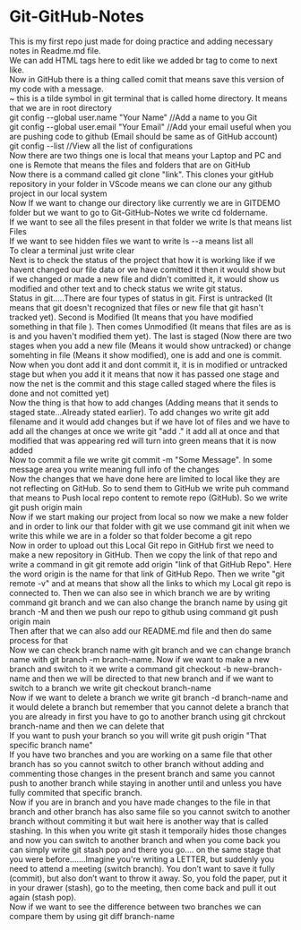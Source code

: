 # Git-GitHub-Notes

This is my first repo just made for doing practice and adding necessary notes in Readme.md file.
<br>
We can add HTML tags here to edit like we added br tag to come to next like.
<br>
Now in GitHub there is a thing called comit that means save this version of my code with a message.
<br>
~ this is a tilde symbol in git terminal that is called home directory. It means that we are in root directory
<br>
git config --global user.name "Your Name" //Add a name to you Git
<br>
git config --global user.email "Your Email" //Add your email useful when you are pushing code to github (Email should be same as of GitHub account)
<br>
git config --list //View all the list of configurations
<br>
Now there are two things one is local that means your Laptop and PC and one is Remote that means the files and folders that are on GitHub
<br>
Now there is a command called git clone "link". This clones your gitHub repository in your folder in VScode means we can clone our any github project in our local system
<br>
Now If we want to change our directory like currently we are in GITDEMO folder but we want to go to Git-GitHub-Notes we write cd foldername.
<br>
If we want to see all the files present in that folder we write ls that means list Files
<br>
If we want to see hidden files we want to write ls --a means list all
<br>
To clear a terminal just write clear
<br>
Next is to check the status of the project that how it is working like if we havent changed our file data or we have comitted it then it would show but if we changed or made a new file and didn't comitted it, it would show us modified and other text and to check status we write git status.
<br>
Status in git.....There are four types of status in git. First is untracked (It means that git doesn't recognized that files or new file that git hasn't tracked yet). Second is Modified (It means that you have modified something in that file ). Then comes Unmodified (It means that files are as is is and you haven't modified them yet). The last is staged (Now there are two stages when you add a new file (Means it would show untracked) or change somehting in file (Means it show modified), one is add and one is commit. Now when you dont add it and dont commit it, it is in modified or untracked stage but when you add it it means that now it has passed one stage and now the net is the commit and this stage called staged where the files is done and not comitted yet)
<br>
Now the thing is that how to add changes (Adding means that it sends to staged state...Already stated earlier). To add changes wo write git add filename and it would add changes but if we have lot of files and we have to add all the changes at once we write git "add ." it add all at once and that modified that was appearing red will turn into green means that it is now added
<br>
Now to commit a file we write git commit -m "Some Message". In some message area you write meaning full info of the changes
<br>
Now the changes that we have done here are limited to local like they are not reflecting on GitHub. So to send them to GitHub we write puh command that means to Push local repo content to remote repo (GitHub). So we write git push origin main
<br>
Now if we start making our project from local so now we make a new folder and in order to link our that folder with git we use command git init when we write this while we are in a folder so that folder become a git repo
<br>
Now in order to upload out this Local Git repo in GitHub first we need to make a new repository in GitHub. Then we copy the link of that repo and write a command in git git remote add origin "link of that GitHub Repo". Here the word origin is the name for that link of GitHub Repo. Then we write "git remote -v" and at means that show all the links to which my Local git repo is connected to. Then we can also see in which branch we are by writing command git branch and we can also change the branch name by using git branch -M and then we push our repo to github using command git push origin main
<br>
Then after that we can also add our README.md file and then do same process for that
<br>
Now we can check branch name with git branch and we can change branch name with git branch -m branch-name. Now if we want to make a new branch and switch to it we write a command git checkout -b new-branch-name and then we will be directed to that new branch and if we want to switch to a branch we write git checkout branch-name
<br>
Now if we want to delete a branch we write git branch -d branch-name and it would delete a branch but remember that you cannot delete a branch that you are already in first you have to go to another branch using git chrckout branch-name and then we can delete that
<br>
If you want to push your branch so you will write git push origin "That specific branch name"
<br>
If you have two branches and you are working on a same file that other branch has so you cannot switch to other branch without adding and commenting those changes in the present branch and same you cannot push to another branch while staying in another until and unless you have fully commited that specific branch.
<br>
Now if you are in branch and you have made changes to the file in that branch and other branch has also same file so you cannot switch to another branch without commiting it but wait here is another way that is called stashing. In this when you write git stash it temporaily hides those changes and now you can switch to another branch and when you come back you can simply write git stash pop and there you go.... on the same stage that you were before.......Imagine you're writing a LETTER, but suddenly you need to attend a meeting (switch branch). You don’t want to save it fully (commit), but also don’t want to throw it away.
So, you fold the paper, put it in your drawer (stash), go to the meeting, then come back and pull it out again (stash pop).
<br>
Now if we want to see the difference between two branches we can compare them by using git diff branch-name
